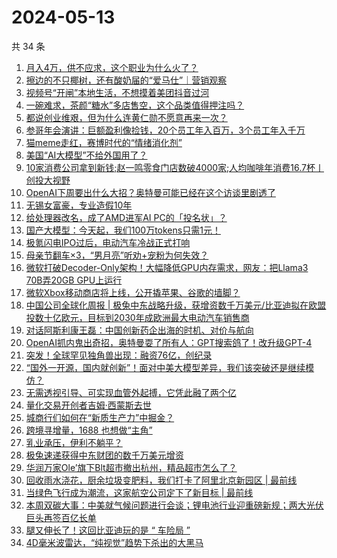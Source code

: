 # 2024-05-13

共 34 条

<!-- BEGIN 36KR -->
<!-- 最后更新时间 2024-05-13 04:01:26 +0800 -->
1. [月入4万，供不应求，这个职业为什么火了？](https://36kr.com/p/2772207803448326)
1. [擦边的不只椰树，还有酸奶届的“爱马仕”｜营销观察](https://36kr.com/p/2772348491512578)
1. [视频号“开闸”本地生活，不想摸着美团抖音过河](https://36kr.com/p/2771659537136644)
1. [一碗难求，茶颜“糖水”多店售空，这个品类值得押注吗？](https://36kr.com/p/2772261514033927)
1. [都说创业维艰，但为什么连黄仁勋不愿意再来一次？](https://36kr.com/p/2569218347623815)
1. [参哥年会演讲：巨额盈利像捡钱，20个员工年入百万，3个员工年入千万](https://36kr.com/p/2771641665944320)
1. [猫meme走红，赛博时代的“情绪消化剂”](https://36kr.com/p/2771561655220996)
1. [美国“AI大模型”不给外国用了？](https://36kr.com/p/2771373136018435)
1. [10家消费公司拿到新钱;赵一鸣零食门店数破4000家;人均咖啡年消费16.7杯丨创投大视野](https://36kr.com/p/2769697241627398)
1. [OpenAI下周要出什么大招？奥特曼可能已经在这个访谈里剧透了](https://36kr.com/p/2772301165231113)
1. [无锡女富豪，专业造假10年](https://36kr.com/p/2771567090665220)
1. [给处理器改名，成了AMD进军AI PC的「投名状」？](https://36kr.com/p/2771452794226436)
1. [国产大模型：今天起，我们100万tokens只需1元！](https://36kr.com/p/2771542856268551)
1. [极氪闪电IPO过后，电动汽车冷战正式打响](https://36kr.com/p/2771704449284864)
1. [母亲节翻车×3，“男月亮”听劝+宠粉为何失效？](https://36kr.com/p/2772141553990403)
1. [微软打破Decoder-Only架构！大幅降低GPU内存需求，网友：把Llama3 70B弄20GB GPU上运行](https://36kr.com/p/2771543051008775)
1. [微软Xbox移动商店将上线，公开撬苹果、谷歌的墙脚？](https://36kr.com/p/2771450482446985)
1. [中国公司全球化周报 | 极兔中东战略升级，获增资数千万美元/​比亚迪拟在欧盟投数十亿欧元，目标到2030年成欧洲最大电动汽车销售商](https://36kr.com/p/2771397990267908)
1. [对话阿斯利康王磊：中国创新药企出海的时机、对价与航向](https://36kr.com/p/2772534339910407)
1. [OpenAI抓内鬼出奇招，奥特曼耍了所有人：GPT搜索鸽了！改升级GPT-4](https://36kr.com/p/2771542360980480)
1. [突发！全球罕见独角兽出现：融资76亿，创纪录](https://36kr.com/p/2771443956972552)
1. [“国外一开源，国内就创新”！面对中美大模型差异，我们该突破还是继续模仿？](https://36kr.com/p/2772311022681088)
1. [无需透视引导、可实现血管外起搏，它凭此融了两个亿](https://36kr.com/p/2772181628451849)
1. [量化交易开创者吉姆·西蒙斯去世](https://36kr.com/p/2771537101519621)
1. [城商行们如何在“新质生产力”中掘金？](https://36kr.com/p/2771624351136518)
1. [跨境寻增量，1688 也想做“主角”](https://36kr.com/p/2771493481154310)
1. [乳业承压，伊利不躺平？](https://36kr.com/p/2771622211795713)
1. [极兔速递获得中东财团的数千万美元增资](https://36kr.com/p/2772338499074821)
1. [华润万家Ole’旗下Blt超市撤出杭州，精品超市怎么了？](https://36kr.com/p/2771716130241284)
1. [回收雨水浇花，厨余垃圾变肥料，我们打卡了阿里北京新园区 | 最前线](https://36kr.com/p/2772608233962240)
1. [当绿色飞行成为潮流，这家航空公司定下了新目标 | 最前线](https://36kr.com/p/2772766501747720)
1. [本周双碳大事：中美就气候问题进行会谈；锂电池行业迎重磅新规；两大光伏巨头再签百亿长单](https://36kr.com/p/2772803275078409)
1. [腿又伸长了！这回比亚迪玩的是 “ 车险局 ”](https://36kr.com/p/2771619318627078)
1. [4D毫米波雷达，“纯视觉”趋势下杀出的大黑马](https://36kr.com/p/2771561491174022)
<!-- END 36KR -->